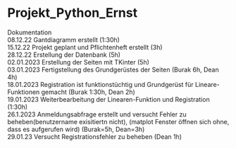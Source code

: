 # Projekt_Python_Ernst



Dokumentation
<br>
08.12.22 Gantdiagramm erstellt (1:30h)
<br>
15.12.22 Projekt geplant und Pflichtenheft erstellt (3h)
<br>
28.12.22 Erstellung der Datenbank (5h)
<br>
02.01.2023 Erstellung der Seiten mit TKinter (5h)
<br>
03.01.2023 Fertigstellung des Grundgerüstes der Seiten (Burak 6h, Dean 4h) 
<br>
18.01.2023 Registration ist funktionstüchtig und Grundgerüst für Lineare-Funktionen gemacht (Burak 1:30h, Dean 2h)
<br>
19.01.2023 Weiterbearbeitung der Linearen-Funktion und Registration (1:30h)
<br>
26.1.2023 Anmeldungsabfrage erstellt und versucht Fehler zu beheben(benutzername exisitiertn nicht), (matplot Fenster öffnen sich ohne, dass es aufgerufen wird) (Burak=5h, Dean=3h)
<br>
29.01.23 Versucht Registrationsfehler zu beheben (Dean 1h)
